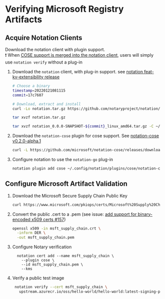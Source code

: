 # Verifying Microsoft Registry Artifacts

## Acquire Notation Clients

Download the notation client with plugin support.  
  ❗ When [COSE support is merged into the notation client](https://github.com/notaryproject/notation/issues/163), users will simply use `notation verify` without a plug-in

1. Download the `notation` client, with plug-in support. see [notation feat-kv-extensibility release](https://github.com/notaryproject/notation/releases/tag/feat-kv-extensibility)

    ```bash
    # Choose a binary
    timestamp=20220121081115
    commit=17c7607

    # Download, extract and install
    curl -Lo notation.tar.gz https://github.com/notaryproject/notation/releases/download/feat-kv-extensibility/notation-feat-kv-extensibility-$timestamp-$commit.tar.gz

    tar xvzf notation.tar.gz

    tar xvzf notation_0.0.0-SNAPSHOT-${commit}_linux_amd64.tar.gz -C ~/bin notation
    ```

2. Download the `notation-cose` plugin for cose support. See [notation-cose v0.2.0-alpha.1](https://github.com/microsoft/notation-cose/releases/tag/v0.2.0-alpha.1)

    ```bash
    curl -L https://github.com/microsoft/notation-cose/releases/download/v0.2.0-alpha.1/notation-cose_0.2.0-alpha.1_Linux_amd64.tar.gz | tar xzC ~/.config/notation/plugins/cose notation-cose
    ```

3. Configure notation to use the `notation-go` plug-in

    ```bash
    notation plugin add cose ~/.config/notation/plugins/cose/notation-cose
    ```

## Configure Microsoft Artifact Validation

1. Download the Microsoft Secure Supply Chain Public Key
    ```bash
    curl https://www.microsoft.com/pkiops/certs/Microsoft%20Supply%20Chain%20RSA%20Root%20CA%202022.crt --output msft_supply_chain.crt
    ```

1. Convert the public .cert to a .pem (see issue: [add support for binary-encoded x509 certs #157](https://github.com/notaryproject/notation/issues/157))

    ```bash
    openssl x509 -in msft_supply_chain.crt \
      -inform DER \
      -out msft_supply_chain.pem
    ```

1. Configure Notary verification

    ```console
      notation cert add --name msft_supply_chain \
        --plugin cose \
        --id msft_supply_chain.pem \
        --kms
    ```

1. Verify a public test image

    ```bash
     notation verify --cert msft_supply_chain \
       upstream.azurecr.io/oss/hello-world/hello-world:latest-signing-prod
    ```
